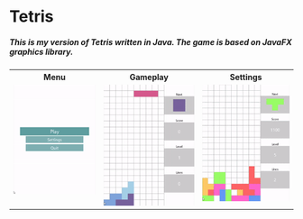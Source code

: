 [tags]: <> (Java, JavaFx)
# Tetris

##### This is my version of Tetris written in Java. The game is based on JavaFX graphics library.

<table style="width:100%">
  <tr>
    <th>Menu</th>
    <th>Gameplay</th> 
    <th>Settings</th>
  </tr>
  <tr>
    <td valign="top">
    <img src="menu.gif"/>
  </td>
    <td valign="top">
    <img src="game.gif"/>
  </td>
    <td valign="top">
    <img src="settings.gif"/>
  </td>
  </tr>
</table>
